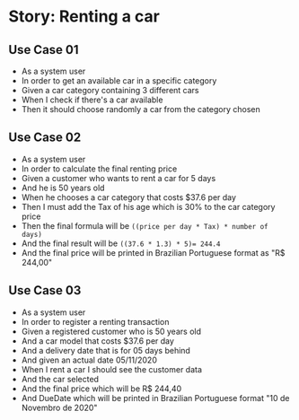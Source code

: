# Story: Renting a car

## Use Case 01

- As a system user 
- In order to get an available car in a specific category 
- Given a car category containing 3 different cars 
- When I check if there's a car available 
- Then it should choose randomly a car from the category chosen

## Use Case 02

- As a system user
- In order to calculate the final renting price
- Given a customer who wants to rent a car for 5 days
- And he is 50 years old
- When he chooses a car category that costs $37.6 per day
- Then I must add the Tax of his age which is 30% to the car category price
- Then the final formula will be `((price per day * Tax) * number of days)`
- And the final result will be `((37.6 * 1.3) * 5)= 244.4`
- And the final price will be printed in Brazilian Portuguese format as "R$ 244,00"

## Use Case 03

- As a system user
- In order to register a renting transaction
- Given a registered customer who is 50 years old
- And a car model that costs $37.6 per day
- And a delivery date that is for 05 days behind
- And given an actual date 05/11/2020
- When I rent a car I should see the customer data
- And the car selected
- And the final price which will be R$ 244,40
- And DueDate which will be printed in Brazilian Portuguese format "10 de Novembro de 2020"
